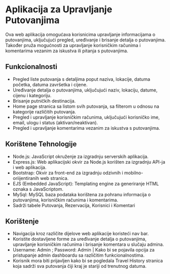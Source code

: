 # Aplikacija za Upravljanje Putovanjima

Ova web aplikacija omogućava korisnicima upravljanje informacijama o putovanjima, uključujući pregled, uređivanje i brisanje detalja o putovanjima. Također pruža mogućnosti za upravljanje korisničkim računima i komentarima vezanim za iskustva ili pitanja s putovanjima.

## Funkcionalnosti

- Pregled liste putovanja s detaljima poput naziva, lokacije, datuma početka, datuma završetka i cijene.
- Uređivanje detalja o putovanjima, uključujući naziv, lokaciju, datume, cijenu i kategoriju.
- Brisanje putničkih destinacija.
- Home page stranica sa listom svih putovanja, sa filterom u odnosu na kategorije različitih putovanja.
- Pregled i upravljanje korisničkim računima, uključujući korisničko ime, email, ulogu i status (aktivan/neaktivan).
- Pregled i upravljanje komentarima vezanim za iskustva s putovanjima.


## Korištene Tehnologije

- Node.js: JavaScript okruženje za izgradnju serverskih aplikacija.
- Express.js: Web aplikacijski okvir za Node.js korišten za izgradnju API-ja i web aplikacija.
- Bootstrap: Okvir za front-end za izgradnju odzivnih i mobilno-oriijentiranih web stranica.
- EJS (Embedded JavaScript): Templating engine za generiranje HTML oznaka s JavaScriptom.
- MySql: MySQL baza podataka korištena za pohranu informacija o putovanjima, korisničkim računima i komentarima.
-   Sadrži tabele Putovanja, Rezervacija, Korisnici i Komentari


## Korištenje

- Navigacija kroz različite dijelove web aplikacije koristeći nav bar.
- Koristite dostavljene forme za uređivanje detalja o putovanjima, upravljanje korisničkim računima i brisanje komentara u slučaju admina.
- Username: Admin ; Password: Admin | Kako bi se pojavila opcija za pristupanje admin dashboardu sa različitim funkcionalnostima.
- Korisnik mora biti prijavljen kako bi se pogledala Travel History stranica koja sadrži sva putovanja čiji kraj je stariji od trenutnog datuma.



